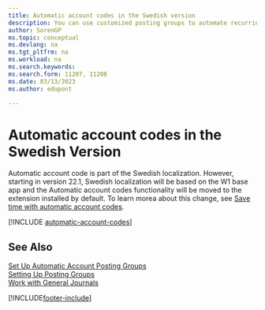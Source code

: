 ```yaml
---
title: Automatic account codes in the Swedish version
description: You can use customized posting groups to automate recurring transactions in journals, sales documents, or purchase documents in the Swedish version.
author: SorenGP
ms.topic: conceptual
ms.devlang: na
ms.tgt_pltfrm: na
ms.workload: na
ms.search.keywords:
ms.search.form: 11207, 11208
ms.date: 03/13/2023
ms.author: edupont

---
```

# Automatic account codes in the Swedish Version

Automatic account code is part of the Swedish localization. However, starting in version 22.1, Swedish localization will be based on the W1 base app and the Automatic account codes functionality will be moved to the extension installed by default. To learn morea about this change, see [Save time with automatic account codes](automatic-account-codes.md).  

[!INCLUDE [automatic-account-codes](../includes/FISE/automatic-account-codes.md)]

## See Also

[Set Up Automatic Account Posting Groups](how-to-set-up-automatic-account-posting-groups.md)  
[Setting Up Posting Groups](../../finance-posting-groups.md)  
[Work with General Journals](../../ui-work-general-journals.md)  


[!INCLUDE[footer-include](../../includes/footer-banner.md)]
